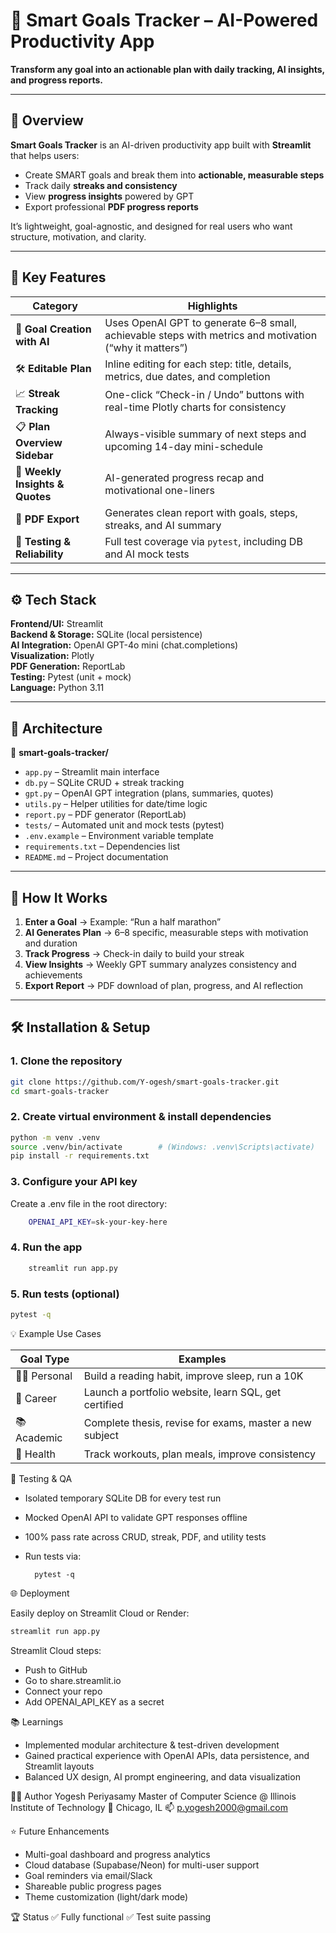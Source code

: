 # 🎯 Smart Goals Tracker – AI-Powered Productivity App

**Transform any goal into an actionable plan with daily tracking, AI insights, and progress reports.**

---

## 🚀 Overview

**Smart Goals Tracker** is an AI-driven productivity app built with **Streamlit** that helps users:
- Create SMART goals and break them into **actionable, measurable steps**
- Track daily **streaks and consistency**
- View **progress insights** powered by GPT
- Export professional **PDF progress reports**

It’s lightweight, goal-agnostic, and designed for real users who want structure, motivation, and clarity.

---

## 🧠 Key Features

| Category | Highlights |
|-----------|-------------|
| 🎯 **Goal Creation with AI** | Uses OpenAI GPT to generate 6–8 small, achievable steps with metrics and motivation (“why it matters”) |
| 🛠 **Editable Plan** | Inline editing for each step: title, details, metrics, due dates, and completion |
| 📈 **Streak Tracking** | One-click “Check-in / Undo” buttons with real-time Plotly charts for consistency |
| 📋 **Plan Overview Sidebar** | Always-visible summary of next steps and upcoming 14-day mini-schedule |
| 🧾 **Weekly Insights & Quotes** | AI-generated progress recap and motivational one-liners |
| 📄 **PDF Export** | Generates clean report with goals, steps, streaks, and AI summary |
| 🧪 **Testing & Reliability** | Full test coverage via `pytest`, including DB and AI mock tests |

---

## ⚙️ Tech Stack

**Frontend/UI:** Streamlit  
**Backend & Storage:** SQLite (local persistence)  
**AI Integration:** OpenAI GPT-4o mini (chat.completions)  
**Visualization:** Plotly  
**PDF Generation:** ReportLab  
**Testing:** Pytest (unit + mock)  
**Language:** Python 3.11  

---

## 🧩 Architecture

📁 **smart-goals-tracker/**
- `app.py` – Streamlit main interface  
- `db.py` – SQLite CRUD + streak tracking  
- `gpt.py` – OpenAI GPT integration (plans, summaries, quotes)  
- `utils.py` – Helper utilities for date/time logic  
- `report.py` – PDF generator (ReportLab)  
- `tests/` – Automated unit and mock tests (pytest)  
- `.env.example` – Environment variable template  
- `requirements.txt` – Dependencies list  
- `README.md` – Project documentation  

---

## 🧭 How It Works

1. **Enter a Goal** → Example: “Run a half marathon”  
2. **AI Generates Plan** → 6–8 specific, measurable steps with motivation and duration  
3. **Track Progress** → Check-in daily to build your streak  
4. **View Insights** → Weekly GPT summary analyzes consistency and achievements  
5. **Export Report** → PDF download of plan, progress, and AI reflection  

---

## 🛠️ Installation & Setup

###  1. Clone the repository

```bash
git clone https://github.com/Y-ogesh/smart-goals-tracker.git
cd smart-goals-tracker
```

###  2. Create virtual environment & install dependencies

```bash
python -m venv .venv
source .venv/bin/activate        # (Windows: .venv\Scripts\activate)
pip install -r requirements.txt
```
###  3. Configure your API key

Create a .env file in the root directory:

```bash
    OPENAI_API_KEY=sk-your-key-here
```

###  4. Run the app

```bash
    streamlit run app.py
```

###  5. Run tests (optional)

```bash
pytest -q
```

💡 Example Use Cases

| Goal Type      | Examples                                                |
| -------------- | ------------------------------------------------------- |
| 🧍‍♂️ Personal | Build a reading habit, improve sleep, run a 10K         |
| 💼 Career      | Launch a portfolio website, learn SQL, get certified    |
| 📚 Academic    | Complete thesis, revise for exams, master a new subject |
| 🧘 Health      | Track workouts, plan meals, improve consistency         |



🧪 Testing & QA

- Isolated temporary SQLite DB for every test run
- Mocked OpenAI API to validate GPT responses offline
- 100% pass rate across CRUD, streak, PDF, and utility tests
- Run tests via:

        pytest -q


🌐 Deployment

Easily deploy on Streamlit Cloud or Render:
```bash
streamlit run app.py
```

Streamlit Cloud steps:
- Push to GitHub
- Go to share.streamlit.io
- Connect your repo
- Add OPENAI_API_KEY as a secret


📚 Learnings

- Implemented modular architecture & test-driven development
- Gained practical experience with OpenAI APIs, data persistence, and Streamlit layouts
- Balanced UX design, AI prompt engineering, and data visualization


🧑‍💻 Author
Yogesh Periyasamy
Master of Computer Science @ Illinois Institute of Technology
📍 Chicago, IL
📫 p.yogesh2000@gmail.com


⭐ Future Enhancements
- Multi-goal dashboard and progress analytics
- Cloud database (Supabase/Neon) for multi-user support
- Goal reminders via email/Slack
- Shareable public progress pages
- Theme customization (light/dark mode)


🏆 Status
✅ Fully functional
✅ Test suite passing
